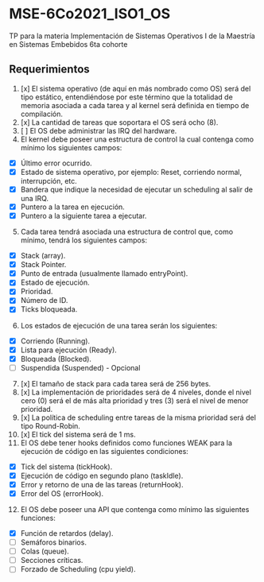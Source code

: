 # MSE-6Co2021_ISO1_OS
TP para la materia Implementación de Sistemas Operativos I de la Maestría en Sistemas Embebidos 6ta cohorte

## Requerimientos

1. [x] El sistema operativo (de aquí en más nombrado como OS) será del tipo estático,
entendiéndose por este término que la totalidad de memoria asociada a cada tarea y al
kernel será definida en tiempo de compilación.
2. [x] La cantidad de tareas que soportara el OS será ocho (8).
3. [ ] El OS debe administrar las IRQ del hardware.
4. El kernel debe poseer una estructura de control la cual contenga como mínimo los
siguientes campos:
- [x] Último error ocurrido.
- [x] Estado de sistema operativo, por ejemplo: Reset, corriendo normal, interrupción,
etc.
- [x] Bandera que indique la necesidad de ejecutar un scheduling al salir de una IRQ.
- [x] Puntero a la tarea en ejecución.
- [x] Puntero a la siguiente tarea a ejecutar.
5. Cada tarea tendrá asociada una estructura de control que, como mínimo, tendrá los
siguientes campos:
- [x] Stack (array).
- [x] Stack Pointer.
- [x] Punto de entrada (usualmente llamado entryPoint).
- [x] Estado de ejecución.
- [x] Prioridad.
- [x] Número de ID.
- [x] Ticks bloqueada.
6. Los estados de ejecución de una tarea serán los siguientes:
- [x] Corriendo (Running).
- [x] Lista para ejecución (Ready).
- [x] Bloqueada (Blocked).
- [ ] Suspendida (Suspended) - Opcional
7. [x] El tamaño de stack para cada tarea será de 256 bytes.
8. [x] La implementación de prioridades será de 4 niveles, donde el nivel cero (0) será el de más alta prioridad y tres (3) será el nivel de menor prioridad.
9. [x] La política de scheduling entre tareas de la misma prioridad será del tipo Round-Robin.
10. [x] El tick del sistema será de 1 ms.
11. El OS debe tener hooks definidos como funciones WEAK para la ejecución de código en las siguientes condiciones:
- [x] Tick del sistema (tickHook).
- [x] Ejecución de código en segundo plano (taskIdle).
- [x] Error y retorno de una de las tareas (returnHook).
- [x] Error del OS (errorHook).
12. El OS debe poseer una API que contenga como mínimo las siguientes funciones:
- [x] Función de retardos (delay).
- [ ] Semáforos binarios.
- [ ] Colas (queue).
- [ ] Secciones críticas.
- [ ] Forzado de Scheduling (cpu yield).